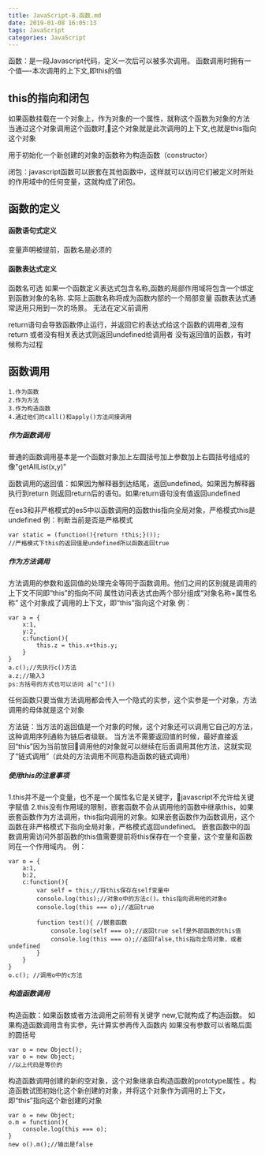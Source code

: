 ```yaml
---
title: JavaScript-8.函数.md
date: 2019-01-08 16:05:13
tags: JavaScript
categories: JavaScript
---
```

函数：是一段Javascript代码，定义一次后可以被多次调用。
函数调用时拥有一个值—-本次调用的上下文,即this的值

## this的指向和闭包
如果函数挂载在一个对象上，作为对象的一个属性，就称这个函数为对象的方法
当通过这个对象调用这个函数时,这个对象就是此次调用的上下文,也就是this指向这个对象

用于初始化一个新创建的对象的函数称为构造函数（constructor） 

闭包：javascript函数可以嵌套在其他函数中，这样就可以访问它们被定义时所处的作用域中的任何变量，这就构成了闭包。

## 函数的定义
#### 函数语句式定义
变量声明被提前，函数名是必须的

#### 函数表达式定义
函数名可选
如果一个函数定义表达式包含名称,函数的局部作用域将包含一个绑定到函数对象的名称.
实际上函数名称将成为函数内部的一个局部变量
函数表达式通常适用只用到一次的场景。
无法在定义前调用

return语句会导致函数停止运行，并返回它的表达式给这个函数的调用者,没有return 或者没有相关表达式则返回undefined给调用者
没有返回值的函数，有时候称为过程

## 函数调用
    1.作为函数
    2.作为方法
    3.作为构造函数
    4.通过他们的call()和apply()方法间接调用

##### 作为函数调用
普通的函数调用基本是一个函数对象加上左圆括号加上参数加上右圆括号组成的像"getAllList(x,y)"

函数调用的返回值：如果因为解释器到达结尾，返回undefined。如果因为解释器执行到return 则返回return后的语句。如果return语句没有值返回undefined

在es3和非严格模式的es5中以函数调用的函数this指向全局对象，严格模式this是undefined
例：判断当前是否是严格模式
```
var static = (function(){return !this;}());
//严格模式下this的返回值是undefined所以函数返回true
```

##### 作为方法调用
方法调用的参数和返回值的处理完全等同于函数调用。他们之间的区别就是调用的上下文不同即“this”的指向不同
属性访问表达式由两个部分组成“对象名称+属性名称” 这个对象成了调用的上下文，即“this”指向这个对象
例：
```
var a = {
    x:1,
    y:2,
    c:function(){
        this.z = this.x+this.y;
    }
}
a.c();//先执行c()方法
a.z;//输入3
ps:方括号的方式也可以访问 a["c"]()
```
任何函数只要当做方法调用都会传入一个隐式的实参，这个实参是一个对象，方法调用的母体就是这个对象

方法链：当方法的返回值是一个对象的时候，这个对象还可以调用它自己的方法，这种调用序列通称为链后者级联。
当方法不需要返回值的时候，最好直接返回“this”因为当前放回调用他的对象就可以继续在后面调用其他方法，这就实现了“链式调用”（此处的方法调用不同意构造函数的链式调用）

##### 使用this的注意事项
1.this并不是一个变量，也不是一个属性名它是关键字，javascript不允许给关键字赋值
2.this没有作用域的限制，嵌套函数不会从调用他的函数中继承this，如果嵌套函数作为方法调用，this指向调用的对象。如果嵌套函数作为函数调用，这个函数在非严格模式下指向全局对象，严格模式返回undefined。
嵌套函数中的函数调用需访问外部函数的this值需要提前将this保存在一个变量，这个变量和函数同在一个作用域内。
例：
```
var o = {
    a:1,
    b:2,
    c:function(){
        var self = this;//将this保存在self变量中
        console.log(this);//对象o中的方法c()。this指向调用他的对象o
        console.log(this === o);//返回true

        function test(){ //嵌套函数
            console.log(self === o);//返回true self是外部函数的this值
            console.log(this === o);//返回false,this指向全局对象，或者undefined
        }
    }
}
o.c(); //调用o中的c方法
```

##### 构造函数调用
构造函数：如果函数或者方法调用之前带有关键字 new,它就构成了构造函数。
如果构造函数调用含有实参，先计算实参再传入函数内
如果没有参数可以省略后面的圆括号
```
var o = new Object();
var o = new Object;
//以上代码是等价的
```
构造函数调用创建的新的空对象，这个对象继承自构造函数的prototype属性 。构造函数试图初始化这个新创建的对象，并将这个对象作为调用的上下文，即“this”指向这个新创建的对象
```
var o = new Object;
o.m = function(){
    console.log(this === o);
}
new o().m();//输出是false
```